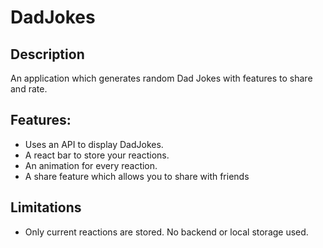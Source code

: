 # DadJokes

## Description
An application which generates random Dad Jokes with features to share and rate.

## Features:
* Uses an API to display DadJokes.
* A react bar to store your reactions.
* An animation for every reaction.
* A share feature which allows you to share with friends

## Limitations
* Only current reactions are stored. No backend or local storage used.



